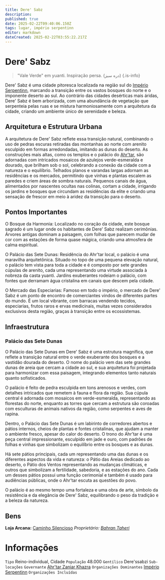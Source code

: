 ```yaml
---
title: Dere' Sabz
description: 
published: true
date: 2025-02-22T09:40:06.150Z
tags: lugar, império serpentinn
editor: markdown
dateCreated: 2025-02-22T03:55:22.217Z
---
```


# Dere' Sabz

> "Vale Verde" em yuanti.
> Inspiração persa. (دره سبز)
{.is-info}

Dere' Sabz é uma cidade pitoresca localizada na região sul do [Império Serpentinn](/faccoes/nacoes/imperio-serpentinn), marcando a transição entre os vastos bosques do norte e o imponente deserto ao sul. Ao contrário das cidades desérticas mais áridas, Dere' Sabz é bem arborizada, com uma abundância de vegetação que serpenteia pelas ruas e se mistura harmoniosamente com a arquitetura da cidade, criando um ambiente único de serenidade e beleza.

## Arquitetura e Estrutura Urbana

A arquitetura de Dere' Sabz reflete essa transição natural, combinando o uso de pedras escuras retiradas das montanhas ao norte com arenito esculpido em formas arredondadas, imitando as dunas do deserto. As construções mais altas, como os templos e o palácio do [Ahr'tar](/rankings-e-titulos/imperio-serpentinn/ahrtar), são adornadas com intricados mosaicos de azulejos verde-esmeralda e dourado, que brilham sob o sol, celebrando a conexão da cidade com a natureza e o equilíbrio. Telhados planos e varandas largas adornam as residências e os mercados, permitindo que vinhas e plantas escalem as paredes e criem áreas de sombra naturais. Pequenos canais de água, alimentados por nascentes ocultas nas colinas, cortam a cidade, irrigando os jardins e bosques que circundam as residências da elite e criando uma sensação de frescor em meio à aridez da transição para o deserto.

## Pontos Importantes

O Bosque da Harmonia: Localizado no coração da cidade, este bosque sagrado é um lugar onde os habitantes de Dere' Sabz realizam cerimônias. Árvores antigas dominam a paisagem, com folhas que parecem mudar de cor com as estações de forma quase mágica, criando uma atmosfera de calma espiritual.

O Palácio das Sete Dunas: Residência do Ahr'tar local, o palácio é uma maravilha arquitetônica. Situado no topo de uma pequena elevação natural, o palácio tem vista para toda a cidade e é composto por sete grandes cúpulas de arenito, cada uma representando uma virtude associada à nobreza da casta yuanti. Jardins exuberantes rodeiam o palácio, com fontes que derramam água cristalina em canais que descem pela cidade.

O Mercado das Especiarias: Famoso em todo o império, o mercado de Dere' Sabz é um ponto de encontro de comerciantes vindos de diferentes partes do mundo. É um local vibrante, com barracas vendendo tecidos, especiarias, frutos raros e ervas medicinais, muitas vezes considerados exclusivos desta região, graças à transição entre os ecossistemas.

## Infraestrutura

### Palácio das Sete Dunas

O Palácio das Sete Dunas em Dere' Sabz é uma estrutura magnífica, que reflete a transição natural entre o verde exuberante dos bosques e a vastidão dourada do deserto. O nome do palácio vem das sete grandes dunas de areia que cercam a cidade ao sul, e sua arquitetura foi projetada para harmonizar com essa paisagem, integrando elementos tanto naturais quanto sofisticados.

O palácio é feito de pedra esculpida em tons arenosos e verdes, com detalhes intricados que remetem à fauna e flora da região. Sua cúpula central é adornada com mosaicos em verde-esmeralda, representando as florestas do norte, enquanto as torres que cercam a estrutura são coroadas com esculturas de animais nativos da região, como serpentes e aves de rapina.

Dentro, o Palácio das Sete Dunas é um labirinto de corredores abertos e pátios internos, cheios de plantas e fontes cristalinas, que ajudam a manter o ambiente fresco, apesar do calor do deserto. O trono do Ahr’tar é uma peça central impressionante, esculpido em jade e ouro, com padrões de folhas e vinhas que simbolizam o equilíbrio entre os bosques e as dunas.

Há sete pátios principais, cada um representando uma das dunas e os diferentes aspectos da vida e natureza: o Pátio das Areias dedicado ao deserto, o Pátio dos Ventos representando as mudanças climáticas, e outros que simbolizam a fertilidade, sabedoria, e as estações do ano. Cada um desses pátios possui uma função cerimonial e também é usado para audiências públicas, onde o Ahr’tar escuta as questões do povo.

O palácio é ao mesmo tempo uma fortaleza e uma obra de arte, símbolo da resistência e da elegância de Dere' Sabz, equilibrando o peso da tradição e a beleza da natureza.

## Bens
**Loja Arcana:** [Caminho Silencioso](/lugares/plano-material/drafeon/sudeste-de-drafeon/dere-sabz)
*Proprietário: [Bahran Taheri](/individuos/bahran-taheri)*

# Informações
`Tipo` Reino-individual, Cidade
`População` 48.000
`Gentílico` Dere'ssabzi 
`Sub-locações` 
`Governante` [Ahr'tar Zaniar Khazra](/individuos/ahrtar-zaniar-khazra)
`Organizações Dominantes` [Império Serpentinn](/faccoes/nacoes/imperio-serpentinn)
`Organizações Incluídas`